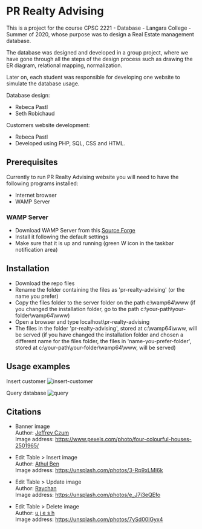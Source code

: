 # PR Realty Advising

This is a project for the course CPSC 2221 - Database - Langara College - Summer of 2020, whose purpose was to design a Real Estate management database.

The database was designed and developed in a group project, where we have gone through all the steps of the design process such as drawing the ER diagram, relational mapping, normalization.

Later on, each student was responsible for developing one website to simulate the database usage.

Database design:  
- Rebeca Pastl
- Seth Robichaud 

Customers website development:
- Rebeca Pastl
- Developed using PHP, SQL, CSS and HTML.

## Prerequisites
Currently to run PR Realty Advising website you will need to have the following programs installed:
- Internet browser
- WAMP Server

### WAMP Server
- Download WAMP Server from this [Source Forge](https://sourceforge.net/projects/wampserver/)
- Install it following the default settings
- Make sure that it is up and running (green W icon in the taskbar notification area)

## Installation
- Download the repo files
- Rename the folder containing the files as 'pr-realty-advising' (or the name you prefer)
- Copy the files folder to the server folder on the path c:\wamp64\www (if you changed the installation folder, go to the path c:\your-path\your-folder\wamp64\www)
- Open a browser and type localhost\pr-realty-advising 
- The files in the folder 'pr-realty-advising', stored at c:\wamp64\www, will be served (if you have changed the installation folder and chosen a different name for the files folder, the files in 'name-you-prefer-folder', stored at c:\your-path\your-folder\wamp64\www, will be served)

## Usage examples
Insert customer
![insert-customer](https://github.com/rebecapastl/pr-realty-advising/blob/main/videos/pr-realty-advising-insert-customer.gif)

Query database
![query](https://github.com/rebecapastl/pr-realty-advising/blob/main/videos/pr-realty-advising-queries.gif)

## Citations

- Banner image  
Author: [Jeffrey Czum](https://www.pexels.com/@jeffrey-czum-254391)  
Image address: https://www.pexels.com/photo/four-colourful-houses-2501965/
 
- Edit Table > Insert image  
Author: [Athul Ben](https://unsplash.com/@gudguyben)    
Image address: https://unsplash.com/photos/3-Rp9xLMI6k  

- Edit Table > Update image  
Author: [Raychan](https://unsplash.com/@wx1993)    
Image address: https://unsplash.com/photos/e_J7i3eQEfo 

- Edit Table > Delete image  
Author: [u j e s h](https://unsplash.com/@ujesh)      
Image address: https://unsplash.com/photos/7ySd00IGyx4 
